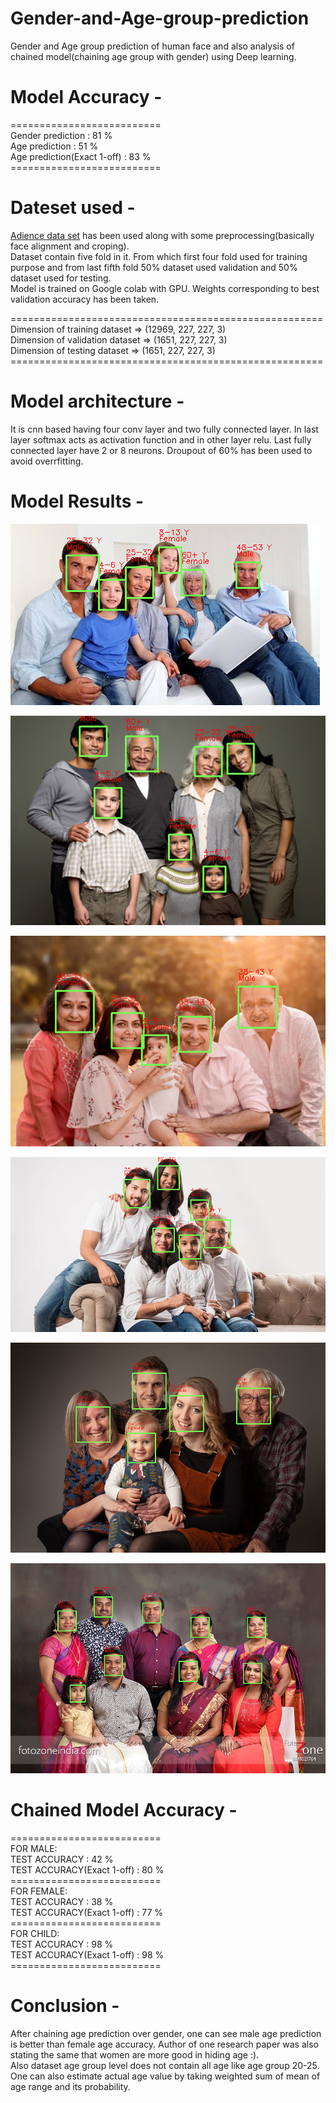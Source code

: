 # Gender-and-Age-group-prediction
Gender and Age group prediction of human face and also analysis of chained model(chaining age group with gender) using Deep learning.


# Model Accuracy -
==========================<br/>
Gender prediction : 81 %<br/>
Age prediction : 51 %<br/>
Age prediction(Exact 1-off) : 83 %<br/>
==========================<br/>

# Dateset used -
[Adience data set](https://www.kaggle.com/ttungl/adience-benchmark-gender-and-age-classification) has been used along with some preprocessing(basically face alignment and croping).<br/>
Dataset contain five fold in it. From which first four fold used for training purpose and from last fifth fold 50% dataset used validation and 50% dataset used for testing.</br>
Model is trained on Google colab with GPU. Weights corresponding to best validation accuracy has been taken.<br/>


======================================================<br/>
Dimension of training dataset =>  (12969, 227, 227, 3)<br/>
Dimension of validation dataset =>  (1651, 227, 227, 3)<br/>
Dimension of testing dataset =>  (1651, 227, 227, 3)<br/>
======================================================<br/>

# Model architecture -
It is cnn based having four conv layer and two fully connected layer. In last layer softmax acts as activation function and in other layer relu. Last fully connected layer have 2 or 8 neurons. Droupout of 60% has been used to avoid overrfitting.

# Model Results -


![Result 1](/results/r7.png)

![Result 2](/results/r6.png)

![Result 3](/results/r5.png)

![Result 4](/results/r1.png)

![Result 5](/results/r4.png)

![Result 6](/results/r3.png)


# Chained Model Accuracy -
==========================<br/>
FOR MALE:<br/>
TEST ACCURACY :  42 %<br/>
TEST ACCURACY(Exact 1-off) :  80 %<br/>
==========================<br/>
FOR FEMALE:<br/>
TEST ACCURACY :  38 %<br/>
TEST ACCURACY(Exact 1-off) :  77 %<br/>
==========================<br/>
FOR CHILD:<br/>
TEST ACCURACY :  98 %<br/>
TEST ACCURACY(Exact 1-off) :  98 %<br/>
==========================<br/>

# Conclusion -
After chaining age prediction over gender, one can see male age prediction is better than female age accuracy. Author of one research paper was also stating the same that women are more good in hiding age :).<br/>
Also dataset age group level does not contain all age like age group 20-25. One can also estimate actual age value by taking weighted sum of mean of age range and its probability.
